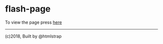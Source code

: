 # flash-page
To view the page press [here](https://ui-coder.github.io/flash-page/fp_pages/signin-tab.html)  
  
------
(c)2018, Built by @htmlstrap

